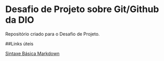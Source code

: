 # Desafio de Projeto sobre Git/Github da DIO
Repositório criado para o Desafio de Projeto.

##Links úteis


[Sintaxe Básica Markdown](https://www.markdownguide.org/basic-syntax/)
